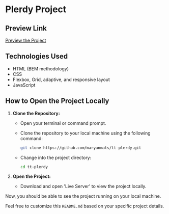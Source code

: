 # Plerdy Project

## Preview Link

[Preview the Project](https://maryanmats.github.io/tt-plerdy/)

## Technologies Used

- HTML (BEM methodology)
- CSS
- Flexbox, Grid, adaptive, and responsive layout
- JavaScript

## How to Open the Project Locally

1. **Clone the Repository:**
   - Open your terminal or command prompt.
   - Clone the repository to your local machine using the following command:

     ```bash
     git clone https://github.com/maryanmats/tt-plerdy.git
     ```

   - Change into the project directory:

     ```bash
     cd tt-plerdy
     ```

2. **Open the Project:**
   - Download and open 'Live Server' to view the project locally.

Now, you should be able to see the project running on your local machine.

Feel free to customize this `README.md` based on your specific project details.
